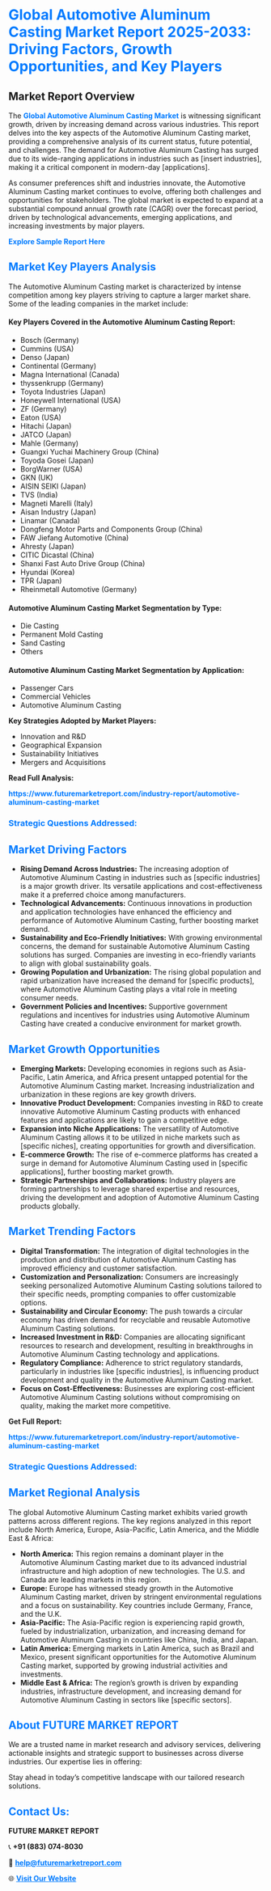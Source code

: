 <h1 style="color: #007BFF;">Global Automotive Aluminum Casting Market Report 2025-2033: Driving Factors, Growth Opportunities, and Key Players</h1>

<section id="overview">
<h2>Market Report Overview</h2>
<p>The <a href="https://www.futuremarketreport.com/industry-report/automotive-aluminum-casting-market" style="color: #007BFF; text-decoration: none;"><strong>Global Automotive Aluminum Casting Market</strong></a> is witnessing significant growth, driven by increasing demand across various industries. This report delves into the key aspects of the Automotive Aluminum Casting market, providing a comprehensive analysis of its current status, future potential, and challenges. The demand for Automotive Aluminum Casting has surged due to its wide-ranging applications in industries such as [insert industries], making it a critical component in modern-day [applications].</p>
<p>As consumer preferences shift and industries innovate, the Automotive Aluminum Casting market continues to evolve, offering both challenges and opportunities for stakeholders. The global market is expected to expand at a substantial compound annual growth rate (CAGR) over the forecast period, driven by technological advancements, emerging applications, and increasing investments by major players.</p>
</section>

<section id="overview">
<p><a href="https://www.futuremarketreport.com/request-sample/reportId=126156" style="color: #007BFF; text-decoration: none;"><strong>Explore Sample Report Here</strong></a></p>
</section>

<section id="key-players">
<h2 style="color: #007BFF;">Market Key Players Analysis</h2>
<p>The Automotive Aluminum Casting market is characterized by intense competition among key players striving to capture a larger market share. Some of the leading companies in the market include:</p>
<h4>Key Players Covered in the Automotive Aluminum Casting Report:</h4>
<ul><li>Bosch (Germany)</li><li>Cummins (USA)</li><li>Denso (Japan)</li><li>Continental (Germany)</li><li>Magna International (Canada)</li><li>thyssenkrupp (Germany)</li><li>Toyota Industries (Japan)</li><li>Honeywell International (USA)</li><li>ZF (Germany)</li><li>Eaton (USA)</li><li>Hitachi (Japan)</li><li>JATCO (Japan)</li><li>Mahle (Germany)</li><li>Guangxi Yuchai Machinery Group (China)</li><li>Toyoda Gosei (Japan)</li><li>BorgWarner (USA)</li><li>GKN (UK)</li><li>AISIN SEIKI (Japan)</li><li>TVS (India)</li><li>Magneti Marelli (Italy)</li><li>Aisan Industry (Japan)</li><li>Linamar (Canada)</li><li>Dongfeng Motor Parts and Components Group (China)</li><li>FAW Jiefang Automotive (China)</li><li>Ahresty (Japan)</li><li>CITIC Dicastal (China)</li><li>Shanxi Fast Auto Drive Group (China)</li><li>Hyundai (Korea)</li><li>TPR (Japan)</li><li>Rheinmetall Automotive (Germany)</li></ul>
<h4>Automotive Aluminum Casting Market Segmentation by Type:</h4>
<ul><li>Die Casting</li><li>Permanent Mold Casting</li><li>Sand Casting</li><li>Others</li></ul>

<h4>Automotive Aluminum Casting Market Segmentation by Application:</h4>
<ul><li>Passenger Cars</li><li>Commercial Vehicles</li><li>Automotive Aluminum Casting</li></ul>
<p><strong>Key Strategies Adopted by Market Players:</strong></p>
<ul>
<li>Innovation and R&D</li>
<li>Geographical Expansion</li>
<li>Sustainability Initiatives</li>
<li>Mergers and Acquisitions</li>
</ul>
</section>

<section>
<p><strong>Read Full Analysis: </strong></p><a href="https://www.futuremarketreport.com/industry-report/automotive-aluminum-casting-market" style="color: #007BFF; text-decoration: none;"><strong>https://www.futuremarketreport.com/industry-report/automotive-aluminum-casting-market</strong></a>
<h3 style="color: #007BFF;">Strategic Questions Addressed:</h3>
</section>

<section id="driving-factors">
<h2 style="color: #007BFF;">Market Driving Factors</h2>
<ul>
<li><strong>Rising Demand Across Industries:</strong> The increasing adoption of Automotive Aluminum Casting in industries such as [specific industries] is a major growth driver. Its versatile applications and cost-effectiveness make it a preferred choice among manufacturers.</li>
<li><strong>Technological Advancements:</strong> Continuous innovations in production and application technologies have enhanced the efficiency and performance of Automotive Aluminum Casting, further boosting market demand.</li>
<li><strong>Sustainability and Eco-Friendly Initiatives:</strong> With growing environmental concerns, the demand for sustainable Automotive Aluminum Casting solutions has surged. Companies are investing in eco-friendly variants to align with global sustainability goals.</li>
<li><strong>Growing Population and Urbanization:</strong> The rising global population and rapid urbanization have increased the demand for [specific products], where Automotive Aluminum Casting plays a vital role in meeting consumer needs.</li>
<li><strong>Government Policies and Incentives:</strong> Supportive government regulations and incentives for industries using Automotive Aluminum Casting have created a conducive environment for market growth.</li>
</ul>
</section>

<section id="growth-opportunities">
<h2 style="color: #007BFF;">Market Growth Opportunities</h2>
<ul>
<li><strong>Emerging Markets:</strong> Developing economies in regions such as Asia-Pacific, Latin America, and Africa present untapped potential for the Automotive Aluminum Casting market. Increasing industrialization and urbanization in these regions are key growth drivers.</li>
<li><strong>Innovative Product Development:</strong> Companies investing in R&D to create innovative Automotive Aluminum Casting products with enhanced features and applications are likely to gain a competitive edge.</li>
<li><strong>Expansion into Niche Applications:</strong> The versatility of Automotive Aluminum Casting allows it to be utilized in niche markets such as [specific niches], creating opportunities for growth and diversification.</li>
<li><strong>E-commerce Growth:</strong> The rise of e-commerce platforms has created a surge in demand for Automotive Aluminum Casting used in [specific applications], further boosting market growth.</li>
<li><strong>Strategic Partnerships and Collaborations:</strong> Industry players are forming partnerships to leverage shared expertise and resources, driving the development and adoption of Automotive Aluminum Casting products globally.</li>
</ul>
</section>

<section id="trending-factors">
<h2 style="color: #007BFF;">Market Trending Factors</h2>
<ul>
<li><strong>Digital Transformation:</strong> The integration of digital technologies in the production and distribution of Automotive Aluminum Casting has improved efficiency and customer satisfaction.</li>
<li><strong>Customization and Personalization:</strong> Consumers are increasingly seeking personalized Automotive Aluminum Casting solutions tailored to their specific needs, prompting companies to offer customizable options.</li>
<li><strong>Sustainability and Circular Economy:</strong> The push towards a circular economy has driven demand for recyclable and reusable Automotive Aluminum Casting solutions.</li>
<li><strong>Increased Investment in R&D:</strong> Companies are allocating significant resources to research and development, resulting in breakthroughs in Automotive Aluminum Casting technology and applications.</li>
<li><strong>Regulatory Compliance:</strong> Adherence to strict regulatory standards, particularly in industries like [specific industries], is influencing product development and quality in the Automotive Aluminum Casting market.</li>
<li><strong>Focus on Cost-Effectiveness:</strong> Businesses are exploring cost-efficient Automotive Aluminum Casting solutions without compromising on quality, making the market more competitive.</li>
</ul>
</section>

<section>
<p><strong>Get Full Report: </strong></p><a href="https://www.futuremarketreport.com/industry-report/automotive-aluminum-casting-market" style="color: #007BFF; text-decoration: none;"><strong>https://www.futuremarketreport.com/industry-report/automotive-aluminum-casting-market</strong></a>
<h3 style="color: #007BFF;">Strategic Questions Addressed:</h3>
</section>


<section id="regional-analysis">
<h2 style="color: #007BFF;">Market Regional Analysis</h2>
<p>The global Automotive Aluminum Casting market exhibits varied growth patterns across different regions. The key regions analyzed in this report include North America, Europe, Asia-Pacific, Latin America, and the Middle East & Africa:</p>
<ul>
<li><strong>North America:</strong> This region remains a dominant player in the Automotive Aluminum Casting market due to its advanced industrial infrastructure and high adoption of new technologies. The U.S. and Canada are leading markets in this region.</li>
<li><strong>Europe:</strong> Europe has witnessed steady growth in the Automotive Aluminum Casting market, driven by stringent environmental regulations and a focus on sustainability. Key countries include Germany, France, and the U.K.</li>
<li><strong>Asia-Pacific:</strong> The Asia-Pacific region is experiencing rapid growth, fueled by industrialization, urbanization, and increasing demand for Automotive Aluminum Casting in countries like China, India, and Japan.</li>
<li><strong>Latin America:</strong> Emerging markets in Latin America, such as Brazil and Mexico, present significant opportunities for the Automotive Aluminum Casting market, supported by growing industrial activities and investments.</li>
<li><strong>Middle East & Africa:</strong> The region’s growth is driven by expanding industries, infrastructure development, and increasing demand for Automotive Aluminum Casting in sectors like [specific sectors].</li>
</ul>
</section>

<footer>
<h2 style="color: #007BFF;">About FUTURE MARKET REPORT</h2>
<p>We are a trusted name in market research and advisory services, delivering actionable insights and strategic support to businesses across diverse industries. Our expertise lies in offering:</p>

<p>Stay ahead in today’s competitive landscape with our tailored research solutions.</p>

<h2 style="color: #007BFF;">Contact Us:</h2>
<p><strong>FUTURE MARKET REPORT</strong></p>
<p>📞 <strong>+91 (883) 074-8030</strong></p>
<p>📧 <strong><a href="mailto:help@futuremarketreport.com" style="color: #007BFF;">help@futuremarketreport.com</a></strong></p>
<p>🌐 <strong><a href="https://www.futuremarketreport.com/" style="color: #007BFF;">Visit Our Website</a></strong></p>
</footer>